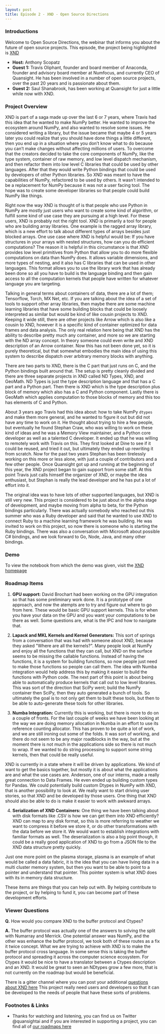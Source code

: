 ```yaml
---
layout: post
title: Episode 2 - XND - Open Source Directions 
---
```


### Introductions

Welcome to Open Source Directions, the webinar that informs you about the future of open source projects.
This episode, the project being highlighted is [XND](http://www.xnd.io)


* **Host:** Anthony Scopatz
* **Guest 1:** Travis Oliphant, founder and board member of Anaconda, founder and advisory board member at Numfocus, and currently CEO of Quansight.  He has been involved in a number of open source projects, over the past 20 years and is passionate about them.
* **Guest 2:** Saul Shanabrook, has been working at Quansight for just a little while now with XND.

### Project Overview

XND is part of a saga made up over the last 6 or 7 years, where Travis had this idea that he wanted to make NumPy better.  He wanted to improve the ecosystem around NumPy, and also wanted to resolve some issues.  He considered writing a library, but the issue became that maybe 4 or 5 years later you could realize that you should have done things a little different, then you end up in a situation where you don’t know what to do because you can’t make changes without affecting millions of users.  To overcome that the creators decided to take the core components of NumPy, like the type system, container of raw memory, and low level dispatch mechanism, and then refactor them into low level C libraries that could be used by other languages.  After that they would write Python bindings that could be used by developers of other Python libraries.  So XND was meant to have the capabilities of  NumPy, refactored to be used by others.  It wasn’t intended to be a replacement for NumPy because it was not a user facing tool.  The hope was to create some developer libraries so that people could build NumPy like things.  

Right now the way XND is thought of is that people who use Python in NumPy are mostly just users who want to create some kind of algorithm, or fulfill some kind of use case they are pursuing at a high level.  For these users, XND is probably not the right tool.  XND is primarily a tool for people who are building array libraries.  One example is the ragged array library, which is a new effort to talk about different types of arrays besides just blocked arrays.  One use case where XND is helpful would be: If you have structures in your arrays with nested structures, how can you do efficient computations?  The reason it is helpful in this circumstance is that XND provides low level primitives from Python that allow you to do more flexible computations on data than NumPy does. It allows variable dimensions, and more types of nesting, and it also has C libraries that can be used in other languages. This format allows you to use the library work that has already been done so all you have to build is the language binding and then gain access to all the computation kernels that people have written for whatever language you are targeting.

Talking in general terms about containers of data, there are a lot of them; Tensorflow, Torch, MX Net, etc.  If you are talking about the idea of a set of tools to support other array libraries, then maybe there are some machine learning libraries that have some building blocks that could be loosely interpreted as similar but would be kind of like cousin projects to XND.  Keeping it wide still, there are other projects like Arrow which is also like a cousin to XND, however it is a specific kind of container optimized for data frames and data analysis.  The only real relation here being that XND has the ability to describe pretty much any container, and more so we are starting with the ND array concept.  In theory someone could even write and XND description of an Arrow container.  Now this has not been done yet, so it is purely theoretical, but that somewhat embodies the main idea of using this system to describe dispatch over arbitrary memory blocks with anything. 

There are two parts to XND, there is the C part that just runs on C, and the Python bindings built around that.  The setup is pretty cleanly divided and there are three separate projects in XND called ND Types, XND, and GeoMath.  ND Types is just the type description language and that has a C part and a Python part.  Then there is XND which is the type description plus block of memory which also has a C and Python component.  Lastly there is GeoMath  which applies computation to those blocks of memory and this too has elements of C and Python.  

About 3 years ago Travis had this idea about: how to take NumPy `dtypes` and make them more general, and he wanted to figure it out but did not have any time to work on it.  He thought about trying to hire a few people, but eventually he found Stephan Craw, who was willing to work on these kind of ideas and he was a Memory View maintainer, and a Python core developer as well as a talented C developer.  It ended up that he was willing to remotely work with Travis on this.  They first looked at Dine to see if it could be reused, and tried it out, but ultimately they ended up rewriting it from scratch.  Now for the past two years Stephan has been tirelessly working on this more or less alone, with just a couple of contributors and a few other people.  Once Quansight got up and running at the beginning of this year, the XND project began to gain support from some staff.  At this point Travis just calls himself the organizer of XND, or maybe the idea enthusiast, but Stephan is really the lead developer and he has put a lot of effort into it.  

The original idea was to have lots of other supported languages, but XND is still very new.  This project is considered to be just about in the alpha stage of development, and maybe moving from alpha to beta, for the Python bindings particularly.  There was actually somebody who reached out this summer who was a Ruby developer and said that he wanted to use XND to connect Ruby to a machine learning framework he was building.  He was invited to work on this project, so now there is someone who is starting the Ruby bindings.  There was also a conversation with Microsoft about possible C# bindings, and we look forward to Go, Node, Java, and many other bindings.  

### Demo

To view the notebook from which the demo was given, visit the [XND homepage](http://www.xnd.io)

### Roadmap Items

1. **GPU support:** David Brochart had been working on the GPU integration so that has some preliminary work done.  It is a prototype of one approach, and now the atempts are to try and figure out where to go from here.  These would be basic GPU support kernels.  This is for when you have your data on the GPU and you want your computations to be there as well.  Some questions are, what is the IPC and how to navigate that.  

2. **Lapack and MKL Kernels and Kernel Generators:** This sort of springs from a conversation that was had with someone about XND, because they asked "Where are all the kernels?".  Many people look at NumPy and enjoy all the functions that they can call, but XND on the surface seems to be missing the callable functions.  Instead of having the functions, it is a system for building functions, so now people just need to make those functions so people can call them.  The idea with Numba integration would help address this by making it easier to build the functions with Python code.  The next part of this point is about being able to automatically produce kernels that call out to low level libraries.  This was sort of the direction that SciPy went; build the NumPy container then SciPy, then they auto generated a bunch of tools.  So ultimately the goal is to not only get them to built these tools, but then to be able to auto-generate these tools for other libraries.  

3. **Numba Integration:** Currently this is working, but there is more to do on a couple of fronts.  For the last couple of weeks we have been looking at the way we are doing memory allocation in Numba in an effort to use its reference counting allocator.  This has proven to be quite a lot of work, and we are still ironing out some of the folds.  It was sort of working, and there do not seem to be any major roadblocks in the way, but at the moment there is not much in the applications side so there is not much to wrap.  If we wanted to do string processing to support some string kernels, then that could be really useful.  

XND is currently in a state where it will be driven by applications.  We kind of want to get the basics together, but mostly it is about what the applications are and what the use cases are.  Anderson, one of our interns, made a really great connection to Data Frames.  He even ended up building custom types for Pandas.  We could potentially build custom Dtypes in NumPy with XND, that is another possibility to look at.  We really want to start driving user stories, so that XND and be developed by those users.  One thing that XND should also be able to do is make it easier to work with awkward arrays.

4. **Serialization of XND Containers:** One thing we have been talking about with disk formats like .CSV is how we can get them into XND efficiently?  XND can map to any disk format, so this is more referring to weather we want to compress it before we store it, or do other transformations with the data before we store it.  We would want to establish integrations with familiar formats as well.  The deserialization is also a big point though, it could be a really good application of XND to go from a JSON file to the XND data structure pretty quickly.  

Just one more point on the plasma storage, plasma is an example of what would be called a data fabric, it is the idea that you can have living data in a multi cluster memory system, but then you want to be able to point to a pointer and understand that pointer.  This pointer system is what XND does with its in memory data structure.    

These items are things that you can help out with.  By helping contribute to the project, or by helping to fund it, you can become part of these development efforts.  

### Viewer Questions


**Q.** How would you compare XND to the buffer protocol and Ctypes?

**A.** The buffer protocol was actually one of the answers to solving the split with Numarray and Merrick.  One potential answer was NumPy, and the other was enhance the buffer protocol, we took both of these routes as a fix it twice concept.  What we are trying to achieve with XND is to make the buffer protocol cross language.  In some sense this is taking the buffer protocol and spreading it across the computer science ecosystem.  For Ctypes it would be nice to have a translator between a Ctypes description and an XND.  It would be great to seen an NDtypes grow a few more, that is not currently on the roadmap but would be beneficial.  

There is a gitter channel where you can post your additional [questions about XND here](http://www.github.com/plures/xnd)
This project really need users and developers so that it can be developed to the needs of people that have these sorts of problems.  

### Footnotes & Links

* Thanks for watching and listening, you can find us on Twitter @quansightai and if you are interested in supporting a project, you can find all of [our roadmaps here](http://www.quansight.com/projects)
